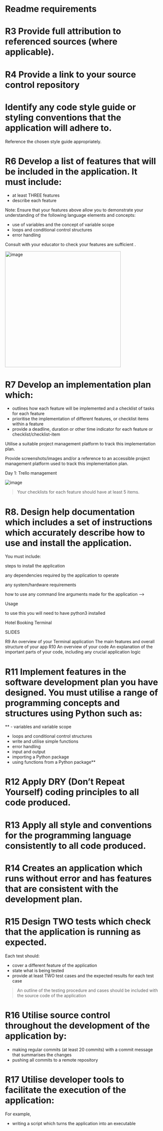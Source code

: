 # Readme requirements  

# R3 Provide full attribution to referenced sources (where applicable).

# R4 Provide a link to your source control repository

# Identify any code style guide or styling conventions that the application will adhere to.

Reference the chosen style guide appropriately.


# R6 Develop a list of features that will be included in the application. It must include:
- at least THREE features
- describe each feature

Note: Ensure that your features above allow you to demonstrate your understanding of the following language elements and concepts:
- use of variables and the concept of variable scope
- loops and conditional control structures
- error handling

Consult with your educator to check your features are sufficient .

<img width="380" alt="image" src="https://user-images.githubusercontent.com/126547898/236470231-620bb632-c26a-408b-9b20-8b1e171cde34.png">



# R7 Develop an implementation plan which:
- outlines how each feature will be implemented and a checklist of tasks for each feature
- prioritise the implementation of different features, or checklist items within a feature
- provide a deadline, duration or other time indicator for each feature or checklist/checklist-item

Utilise a suitable project management platform to track this implementation plan.

Provide screenshots/images and/or a reference to an accessible project management platform used to track this implementation plan. 

Day 1: Trello management

![image](https://user-images.githubusercontent.com/126547898/236470482-d6e1828f-83ce-4310-9d80-1bc424264cbf.png)




> Your checklists for each feature should have at least 5 items.
# R8. Design help documentation which includes a set of instructions which accurately describe how to use and install the application.

You must include:

steps to install the application

any dependencies required by the application to operate

any system/hardware requirements

how to use any command line arguments made for the application -->

Usage

to use this you will need to have python3 installed 


Hotel Booking Terminal


SLIDES 

R9	An overview of your Terminal application	The main features and overall structure of your app
R10	An overview of your code	An explanation of the important parts of your code, including any crucial application logic


# R11 Implement features in the software development plan you have designed. You must utilise a range of programming concepts and structures using Python such as:
** - variables and variable scope
- loops and conditional control structures
- write and utilise simple functions
- error handling
- input and output
- importing a Python package
- using functions from a Python package**


# R12 Apply DRY (Don’t Repeat Yourself) coding principles to all code produced.

# R13 Apply all style and conventions for the programming language consistently to all code produced.

# R14 Creates an application which runs without error and has features that are consistent with the development plan.

# R15 Design TWO tests which check that the application is running as expected.

Each test should:
- cover a different feature of the application
- state what is being tested
- provide at least TWO test cases and the expected results for each test case

> An outline of the testing procedure and cases should be included with the source code of the application

# R16 	Utilise source control throughout the development of the application by:
- making regular commits (at least 20 commits) with a commit message that summarises the changes
- pushing all commits to a remote repository

# R17 Utilise developer tools to facilitate the execution of the application:
For example,
- writing a script which turns the application into an executable
